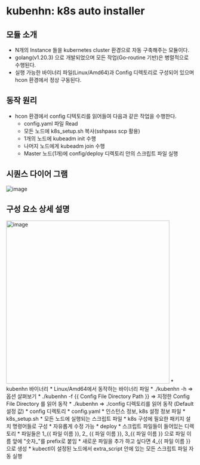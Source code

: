 # kubenhn: k8s auto installer

## 모듈 소개
* N개의 Instance 들을 kubernetes cluster 환경으로 자동 구축해주는 모듈이다.
* golang(v1.20.3) 으로 개발되었으며 모든 작업(Go-routine 기반)은 병렬적으로 수행된다.
* 실행 가능한 바이너리 파일(Linux/Amd64)과 Config 디렉토리로 구성되어 있으며 hcon 환경에서 정상 구동된다.

## 동작 원리
* hcon 환경에서 config 디텍토리를 읽어들여 다음과 같은 작업을 수행한다. 
  * config.yaml 파일 Read
  * 모든 노드에 k8s_setup.sh 복사(sshpass scp 활용)
  * 1개의 노드에 kubeadm init 수행
  * 나머지 노드에게 kubeadm join 수행
  * Master 노드(1개)에 config/deploy 디렉토리 안의 스크립트 파일 실행 

## 시퀀스 다이어 그램
![image](https://github.nhnent.com/storage/user/3570/files/57329000-ee71-11ed-85f8-64b01ac9ca20)

## 구성 요소 상세 설명
<img width="437" alt="image" src="https://github.nhnent.com/storage/user/3570/files/b393c42c-aef7-42bf-a87b-b0160304565b">
* kubenhn 바이너리
  * Linux/Amd64에서 동작하는 바이너리 파일
  * ./kubenhn -h => 옵션 살펴보기
  * ./kubenhn -f {{ Config File Directory Path }} => 지정한 Config File Directory 를 읽어 동작
  * ./kubenhn => ./config 디렉토리를 읽어 동작 (Default 설정 값)
* config 디렉토리
  * config.yaml
    * 인스턴스 정보, k8s 설정 정보 파일
  * k8s_setup.sh
    * 모든 노드에 실행되는 스크립트 파일
    * k8s 구성에 필요한 패키지 설치 명령어들로 구성
    * 자유롭게 수정 가능
  * deploy
    * 스크립트 파일들이 들어있는 디렉토리
    * 파일들은 1_{{ 파일 이름 }}, 2_ {{ 파일 이름 }}, 3_{{ 파일 이름 }} 으로 파일 이름 앞에 "숫자_"를 prefix로 붙임
    * 새로운 파일을 추가 하고 싶다면 4_{{ 파일 이름 }} 으로 생성
    * kubectl이 설정된 노드에서 extra_script 안에 있는 모든 스크립트 파일 자동 실행
